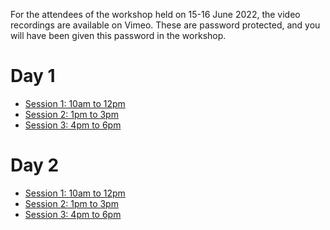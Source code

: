 For the attendees of the workshop held on 15-16 June 2022, the video recordings are available on Vimeo.
These are password protected, and you will have been given this password in the workshop.

# Day 1

* [Session 1: 10am to 12pm](https://vimeo.com/720624597)
* [Session 2: 1pm to 3pm](https://vimeo.com/720685825)
* [Session 3: 4pm to 6pm](https://vimeo.com/720802273)

# Day 2

* [Session 1: 10am to 12pm](https://vimeo.com/721033124)
* [Session 2: 1pm to 3pm](https://vimeo.com/721091284)
* [Session 3: 4pm to 6pm](https://vimeo.com/721160189)

